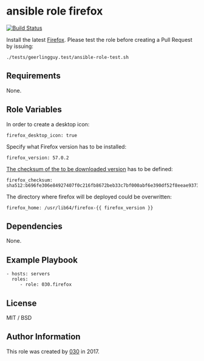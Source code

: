 ansible role firefox
====================

[![Build Status](https://travis-ci.org/030/ansible-role-firefox.svg?branch=master)](https://travis-ci.org/030/ansible-role-firefox)

Install the latest [Firefox](https://www.mozilla.org/en-US/firefox/). Please test the role before creating a Pull Request by issuing:

```
./tests/geerlingguy.test/ansible-role-test.sh
```

Requirements
------------

None.

Role Variables
--------------

In order to create a desktop icon:

```
firefox_desktop_icon: true
```

Specify what Firefox version has to be installed:

```
firefox_version: 57.0.2
```

[The checksum of the to be downloaded version](https://ftp.mozilla.org/pub/firefox/releases/57.0.2/SHA512SUMS
) has to be defined:

```
firefox_checksum: sha512:b696fe306e84927407f0c216fb8672beb33c7bf000abf6e390df52f8eeae9373d2764c6ec9678302f57fae34f7fdfb986577823528a48ee2972e13c8970382ca
```

The directory where firefox will be deployed could be overwritten:

```
firefox_home: /usr/lib64/firefox-{{ firefox_version }}
```

Dependencies
------------

None.

Example Playbook
----------------

    - hosts: servers
      roles:
         - role: 030.firefox

License
-------

MIT / BSD

Author Information
------------------

This role was created by [030](https://stackexchange.com/users/3302040/030) in 2017.
